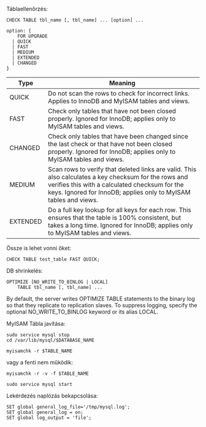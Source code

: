 Táblaellenőrzés:
```
CHECK TABLE tbl_name [, tbl_name] ... [option] ...

option: {
    FOR UPGRADE
  | QUICK
  | FAST
  | MEDIUM
  | EXTENDED
  | CHANGED
}
```

|Type|Meaning|
|---|---|
|QUICK|Do not scan the rows to check for incorrect links. Applies to InnoDB and MyISAM tables and views.|
|FAST|Check only tables that have not been closed properly. Ignored for InnoDB; applies only to MyISAM tables and views.|
|CHANGED|Check only tables that have been changed since the last check or that have not been closed properly. Ignored for InnoDB; applies only to MyISAM tables and views.|
|MEDIUM|Scan rows to verify that deleted links are valid. This also calculates a key checksum for the rows and verifies this with a calculated checksum for the keys. Ignored for InnoDB; applies only to MyISAM tables and views.|
|EXTENDED|Do a full key lookup for all keys for each row. This ensures that the table is 100% consistent, but takes a long time. Ignored for InnoDB; applies only to MyISAM tables and views.|

Össze is lehet vonni őket:
```
CHECK TABLE test_table FAST QUICK;
```

DB shrinkelés:
```
OPTIMIZE [NO_WRITE_TO_BINLOG | LOCAL]
    TABLE tbl_name [, tbl_name] ...
```
By default, the server writes OPTIMIZE TABLE statements to the binary log so that they replicate to replication slaves. To suppress logging, specify the optional NO_WRITE_TO_BINLOG keyword or its alias LOCAL.

MyISAM Tábla javítása:
```
sudo service mysql stop
cd /var/lib/mysql/$DATABASE_NAME

myisamchk -r $TABLE_NAME
```

vagy a fenti nem működik:

```
myisamchk -r -v -f $TABLE_NAME

sudo service mysql start
```

Lekérdezés naplózás bekapcsolása:
```
SET global general_log_file='/tmp/mysql.log';
SET global general_log = on;
SET global log_output = 'file';
```
